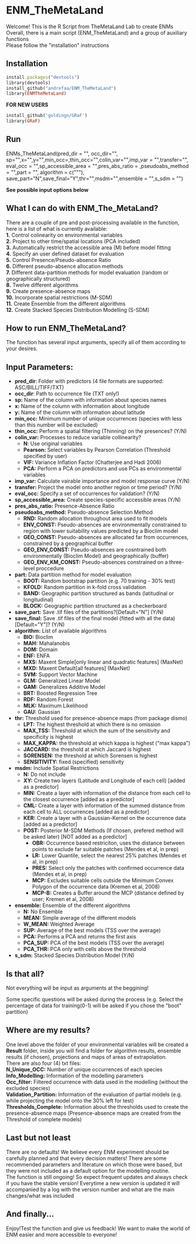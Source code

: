    # ENM_TheMetaLand

Welcome! This is the R Script from TheMetaLand Lab to create ENMs  
Overall, there is a main script (ENM_TheMetaLand) and a group of auxiliary functions  
Please follow the "installation" instructions

## Installation
```ruby
install.packages("devtools")  
library(devtools)  
install_github("andrefaa/ENM_TheMetaLand")  
library(ENMTheMetaLand)  
```

**FOR NEW USERS**  
```ruby
install_github('goldingn/GRaF')  
library(GRaF)
```

## Run
ENMs_TheMetaLand(pred_dir = "",
                 occ_dir="",
                 sp="",x="",y="",min_occ=,thin_occ="",colin_var="",imp_var = "",transfer="",
                 eval_occ = "",sp_accessible_area = "",pres_abs_ratio = ,pseudoabs_method = "",part = "",
                 algorithm = c("""),
                 save_part="N",save_final="Y",thr="",msdm="",ensemble = "",s_sdm = "")

**See possible input options below**

## What I can do with ENM_The_MetaLand?  
There are a couple of pre and post-processing available in the function, here is a list of what is currently available:  
**1.** Control colinearity on environmental variables  
**2.** Project to other time/spatial locations (PCA included)  
**3.** Automatically restrict the accessible area (M) before model fitting   
**4.** Specify an user defined dataset for evaluation    
**5.** Control Presence/Pseudo-absence Ratio    
**6.** Different pseudo-absence allocation methods    
**7.** Different data-partition methods for model evaluation (random or geographically structured)  
**8.** Twelve different algorithms    
**9.** Create presence-absence maps   
**10.** Incorporate spatial restrictions (M-SDM)     
**11.** Create Ensemble from the different algorithms  
**12.** Create Stacked Species Distribution Modelling (S-SDM)


## How to run ENM_TheMetaLand?  
The function has several input arguments, specify all of them according to your desires.  

## Input Parameters:  
* **pred_dir**: Folder with predictors (4 file formats are supported: ASC/BILL/TIFF/TXT)  
* **occ_dir**: Path to occurrence file (TXT only!)  
* **sp:** Name of the column with information about species names  
* **x:** Name of the column with information about longitude  
* **y:** Name of the column with information about latitude  
* **min_occ:** Minimum number of unique occurrences (species with less than this number will be excluded)  
* **thin_occ:** Perform a spatial filtering (Thinning) on the presences? (Y/N)
* **colin_var:** Processes to reduce variable collinearity?  
  + **N**: Use original variables  
  + **Pearson:** Select variables by Pearson Correlation (Threshold specified by user)  
  + **VIF:** Variance Inflation Factor (Chatterjee and Hadi 2006)  
  + **PCA:** Perform a PCA on predictors and use PCs as environmental variables  
* **imp_var:** Calculate vairable importance and model response curve (Y/N)  
* **transfer:** Project the model onto another region or time period? (Y/N)  
* **eval_occ:** Specify a set of occurrences for validation? (Y/N)  
* **sp_accessible_area:** Create species-specific accessible areas (Y/N)  
* **pres_abs_ratio:** Presence-Absence Ratio  
* **pseudoabs_method:** Pseudo-absence Selection Method  
  + **RND:** Random allocation throughout area used to fit models  
  + **ENV_CONST:** Pseudo-absences are environmentally constrained to region with lower suitability values predicted by a Bioclim model  
  + **GEO_CONST:** Pseudo-absences are allocated far from occurrences, constrained by a geographical buffer  
  + **GEO_ENV_CONST:** Pseudo-absences are cosntrained both environmentally (Bioclim Model) and geographically (buffer)  
  + **GEO_ENV_KM_CONST:** Pseudo-absences constrained on a three-level proccedure  
* **part:** Data partition method for model evaluation  
  + **BOOT:** Random bootstrap partition (e.g. 70 training - 30% test)  
  + **KFOLD:** Random partition in k-fold cross validation  
  + **BAND:** Geographic partition structured as bands (latitudinal or longitudinal)  
  + **BLOCK:** Geographic partition structured as a checkerboard  
* **save_part:** Save .tif files of the partitions?[Default="N"] (Y/N)
* **save_final:** Save .tif files of the final model (fitted with all the data)[Default="Y"]? (Y/N)
* **algorithm:** List of available algorithms  
  + **BIO:** Bioclim  
  + **MAH:** Mahalanobis  
  + **DOM:** Domain  
  + **ENF:** ENFA  
  + **MXS:** Maxent Simple[only linear and quadratic features] (MaxNet)  
  + **MXD:** Maxent Default[all features] (MaxNet)  
  + **SVM:** Support Vector Machine  
  + **GLM:** Generalized Linear Model  
  + **GAM:** Generalizes Additive Model 
  + **BRT:** Boosted Regression Tree
  + **RDF:** Random Forest  
  + **MLK:** Maximum Likelihood  
  + **GAU:** Gaussian   
* **thr:** Threshold used for presence-absence maps (from package dismo)  
  + **LPT:** The highest threshold at which there is no omission  
  + **MAX_TSS:** Threshold at which the sum of the sensitivity and specificity is highest
  + **MAX_KAPPA:** the threshold at which kappa is highest ("max kappa")
  + **JACCARD:** the threshold at which Jaccard is highest  
  + **SORENSEN:** the threshold at which Sorensen is highest  
  + **SENSITIVITY:** fixed (specified) sensitivity 
* **msdm:** Include Spatial Restrictions  
  + **N:** Do not include  
  + **XY:** Create two layers (Latitude and Longitude of each cell) [added as a predictor]  
  + **MIN:** Create a layer with information of the distance from each cell to the closest occurrence [added as a predictor]  
  + **CML:** Create a layer with information of the summed distance from each cell to ALL occurrences [added as a predictor]  
  + **KER:** Create a layer with a Gaussian-Kernel on the occurrence data [added as a predictor]  
  + **POST:** Posterior M-SDM Methods (If chosen, prefered method will be asked later) [NOT added as a predictor]  
    + **OBR:** Occurrence based restriciton, uses the distance between points to exclude far suitable patches (Mendes et al, in prep)  
    + **LR:** Lower Quantile, select the nearest 25% patches (Mendes et al, in prep)  
    + **PRES:** Select only the patches with confirmed occurrence data (Mendes et al, in prep)  
    + **MCP:** Excludes suitable cells outside the Minimum Convex Polygon of the occurrence data (Kremen et al, 2008)  
    + **MCP-B:** Creates a Buffer around the MCP (distance defined by user; Kremen et al, 2008)  
* **ensemble:** Ensemble of the different algorithms  
  + **N:** No Ensemble  
  + **MEAN:** Simple average of the different models  
  + **W_MEAN:** Weighted Average  
  + **SUP:** Average of the best models (TSS over the average)  
  + **PCA:** Performs a PCA and returns the first axis  
  + **PCA_SUP:** PCA of the best models (TSS over the average)  
  + **PCA_THR:** PCA only with cells above the threshold  
* **s_sdm:** Stacked Species Distribution Model (Y/N)
      
## Is that all?  
Not everything will be input as arguments at the beggining!  

Some specific questions will be asked during the process (e.g. Select the percentage of data for training(0-1) will be asked if you chose the "boot" partition)  

## Where are my results?  
One level above the folder of your environmental variables will be created a **Result** folder, inside you will find a folder for algorithm results, ensemble results (if chosen), projections and maps of areas of extrapolation.  
There are also four (4) txt files:     
 **N_Unique_OCC:** Number of unique occurrences of each species    
 **Info_Modelling:** Information of the modelling parameters       
 **Occ_filter:** Filtered occurrence with data used in the modelling (without the excluded species)        
 **Validation_Partition:** Information of the evaluation of partial models (e.g. while projecting the model onto the 30% left for test)       
 **Thresholds_Complete:** Information about the thresholds used to create the presence-absence maps (Presence-absence maps are created from the Threshold of complete models)    

## Last but not least  
There are no defaults! We believe every ENM experiment should be carefully planned and that every decision matters! There are some recommended parameters and literature on which those were based, but they were not included as a default option for the modelling routine.  
The function is still ongoing! So expect frequent updates and always check if you have the stable version!
Everytime a new version is updated it will accompanied by a log with the version number and what are the main changes/what was included

## And finally...  
Enjoy!Test the function and give us feedback! We want to make the world of ENM easier and more accessible to everyone!
